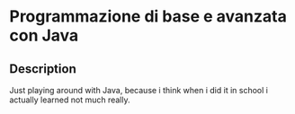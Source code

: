 # Programmazione di base e avanzata con Java

## Description
Just playing around with Java, because i think when i did it in school i actually learned not much really.
